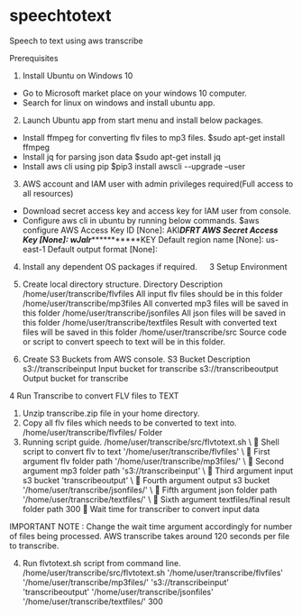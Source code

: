 # speechtotext
Speech to text using aws transcribe

Prerequisites
1)	Install Ubuntu on Windows 10
-	Go to Microsoft market place on your windows 10 computer.
-	Search for linux on windows and install ubuntu app.
 
2)	Launch Ubuntu app from start menu and install below packages.
-	Install ffmpeg for converting flv files to mp3 files.
$sudo apt-get install ffmpeg
-	Install jq for parsing json data 
$sudo apt-get install jq
-	Install aws cli using pip
$pip3 install awscli --upgrade –user
3)	AWS account and IAM user with admin privileges required(Full access to all resources)
-	Download secret access key and access key for IAM user from console.
-	Configure aws cli in ubuntu by running below commands.
$aws configure
AWS Access Key ID [None]: AKI*********DFRT
AWS Secret Access Key [None]: wJalr********************KEY
Default region name [None]: us-east-1
Default output format [None]: 
4)	Install any dependent OS packages if required.
 
3	Setup Environment
1)	Create local directory structure.
Directory	Description
/home/user/transcribe/flvfiles	All input flv files should be in this folder
/home/user/transcribe/mp3files	All converted mp3 files will be saved in this folder
/home/user/transcribe/jsonfiles	All json files will be saved in this folder
/home/user/transcribe/textfiles	Result with converted text files will be saved in this folder
/home/user/transcribe/src	Source code or script to convert speech to text will be in this folder.

2)	Create S3 Buckets from AWS console.
S3 Bucket	Description
s3://transcribeinput	Input bucket for transcribe 
s3://transcribeoutput	Output bucket for transcribe

4	Run Transcribe to convert FLV files to TEXT
1)	Unzip transcribe.zip file in your home directory.
2)	Copy all flv files which needs to be converted to text into.
/home/user/transcribe/flvfiles/ Folder
3)	Running script guide.
/home/user/transcribe/src/flvtotext.sh \         Shell script to convert flv to text
'/home/user/transcribe/flvfiles' \                       First argument flv folder path
'/home/user/transcribe/mp3files/' \                  Second argument mp3 folder path 
's3://transcribeinput' \                                           Third argument input s3 bucket 
'transcribeoutput' \                                        Fourth argument output s3 bucket
'/home/user/transcribe/jsonfiles/' \                    Fifth argument json folder path
'/home/user/transcribe/textfiles/' \      Sixth argument textfiles/final result folder path
300                                                                Wait time for transcriber to convert input data

IMPORTANT NOTE : Change the wait time argument accordingly for number of files being processed. AWS transcribe takes around 120 seconds per file to transcribe.

4)	Run flvtotext.sh script from command line.
/home/user/transcribe/src/flvtotext.sh '/home/user/transcribe/flvfiles' '/home/user/transcribe/mp3files/' 's3://transcribeinput' 'transcribeoutput' '/home/user/transcribe/jsonfiles' '/home/user/transcribe/textfiles/' 300


